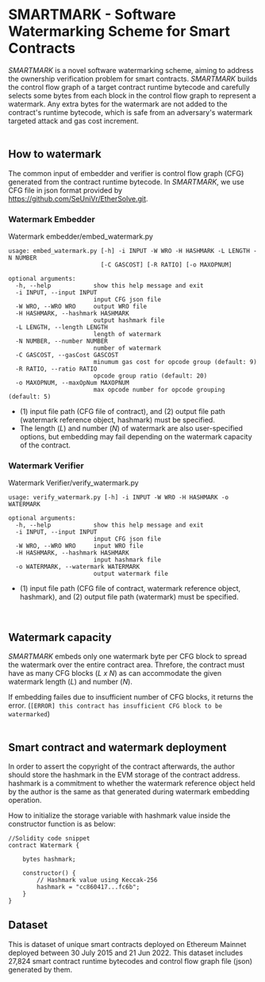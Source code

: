 # **SMARTMARK - Software Watermarking Scheme for Smart Contracts**

*SMARTMARK* is a novel software watermarking scheme, aiming to address the ownership verification problem for smart contracts. *SMARTMARK* builds the control flow graph of a target contract runtime bytecode and carefully selects some bytes from each block in the control flow graph to represent a watermark. Any extra bytes for the watermark are not added to the contract's runtime bytecode, which is safe from an adversary's watermark targeted attack and gas cost increment.  
</br>

## How to watermark


The common input of embedder and verifier is control flow graph (CFG) generated from the contract runtime bytecode. In *SMARTMARK*, we use CFG file in json format provided by https://github.com/SeUniVr/EtherSolve.git.

### Watermark Embedder

Watermark embedder/embed_watermark.py

```
usage: embed_watermark.py [-h] -i INPUT -W WRO -H HASHMARK -L LENGTH -N NUMBER
                          [-C GASCOST] [-R RATIO] [-o MAXOPNUM]

optional arguments:
  -h, --help            show this help message and exit
  -i INPUT, --input INPUT
                        input CFG json file
  -W WRO, --WRO WRO     output WRO file
  -H HASHMARK, --hashmark HASHMARK
                        output hashmark file
  -L LENGTH, --length LENGTH
                        length of watermark
  -N NUMBER, --number NUMBER
                        number of watermark
  -C GASCOST, --gasCost GASCOST
                        minumum gas cost for opcode group (default: 9)
  -R RATIO, --ratio RATIO
                        opcode group ratio (default: 20)
  -o MAXOPNUM, --maxOpNum MAXOPNUM
                        max opcode number for opcode grouping (default: 5)
```

- (1) input file path (CFG file of contract), and (2) output file path (watermark reference object, hashmark) must be specified.
- The length (*L*) and number (*N*) of watermark are also user-specified options, but embedding may fail depending on the watermark capacity of the contract.

### Watermark Verifier

Watermark Verifier/verify_watermark.py

```
usage: verify_watermark.py [-h] -i INPUT -W WRO -H HASHMARK -o WATERMARK

optional arguments:
  -h, --help            show this help message and exit
  -i INPUT, --input INPUT
                        input CFG json file
  -W WRO, --WRO WRO     input WRO file
  -H HASHMARK, --hashmark HASHMARK
                        input hashmark file
  -o WATERMARK, --watermark WATERMARK
                        output watermark file
```

- (1) input file path (CFG file of contract, watermark reference object, hashmark), and (2) output file path (watermark) must be specified.

  
</br>

## Watermark capacity

*SMARTMARK* embeds only one watermark byte per CFG block to spread the watermark over the entire contract area. Threfore, the contract must have as many CFG blocks (*L x N*) as can accommodate the given watermark length (*L*) and number (*N*).

If embedding failes due to insufficient number of CFG blocks, it returns the error. (`[ERROR] this contract has insufficient CFG block to be watermarked`)  
</br>

## Smart contract and watermark deployment

In order to assert the copyright of the contract afterwards, the author should store the hashmark in the EVM storage of the contract address. hashmark is a commitment to whether the watermark reference object held by the author is the same as that generated during watermark embedding operation.

How to initialize the storage variable with hashmark value inside the constructor function is as below:

```solidity
//Solidity code snippet
contract Watermark {

    bytes hashmark;

    constructor() {
        // Hashmark value using Keccak-256
        hashmark = "cc860417...fc6b";
    }
}
```


## Dataset
This is dataset of unique smart contracts deployed on Ethereum Mainnet deployed between 30 July 2015 and 21 Jun 2022. This dataset includes 27,824 smart contract runtime bytecodes and control flow graph file (json) generated by them.
